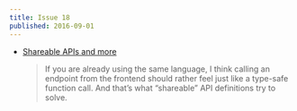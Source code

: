 ```yaml
---
title: Issue 18
published: 2016-09-01
---
```


- [Shareable APIs and more](https://www.spock.li/2016/08/25/shareable-apis.html)

  > If you are already using the same language, I think calling an endpoint from the frontend should rather feel just like a type-safe function call. And that’s what “shareable” API definitions try to solve.
